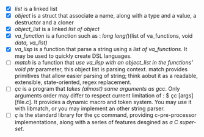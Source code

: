 - [x] *list*        is a linked list
- [x] *object*      is a struct that associate a name, along with a type and a value, a destructor and a cloner
- [x] *object_list* is a linked *list of object*
- [x] *va_function* is a function such as : *long long(*)(list of va_functions, void *data, va_list)* 
- [x] *va_lisp*     is a function that parse a string using a *list of va_functions*. 
                It may be used to quickly create DSL languages.
- [ ] *match*       is a function that *use va_lisp with an object_list in the functions' void ptr* parameter,
                this object list is parsing context. match provides primitives that allow easier 
                parsing of string; think aobut it as a readable, extensible, state-oriented, regex replacement.
- [ ] *çc*          is a program that *takes (almost) same arguments as gcc*. Only arguments order may differ to respect
                current limitation of : $ çc [args] [file.c]. It provides a dynamic macro and token system.
                You may use it with libmatch, or you may implement an other string parser.
- [ ] *ç*           is the standard library for the çc command, providing c-pre-processor implementations, along with a series of
                features desgined as *a C super-set*. 
